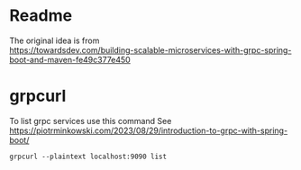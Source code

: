 # Readme

The original idea is from  
https://towardsdev.com/building-scalable-microservices-with-grpc-spring-boot-and-maven-fe49c377e450

# grpcurl

To list grpc services use this command
See https://piotrminkowski.com/2023/08/29/introduction-to-grpc-with-spring-boot/

```
grpcurl --plaintext localhost:9090 list
```